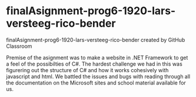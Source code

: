 # finalAsignment-prog6-1920-lars-versteeg-rico-bender
finalAsignment-prog6-1920-lars-versteeg-rico-bender created by GitHub Classroom

Premise of the asignment was to make a website in .NET Framework to get a feel of the possibilties of C#.
The hardest challenge we had in this was figurering out the structure of C# and how it works cohesively with javascript and html.
We battled the issues and bugs with reading through all the documentation on the Microsoft sites and school material available for us.
